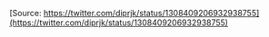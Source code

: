 [Source: https://twitter.com/diprjk/status/1308409206932938755](https://twitter.com/diprjk/status/1308409206932938755)